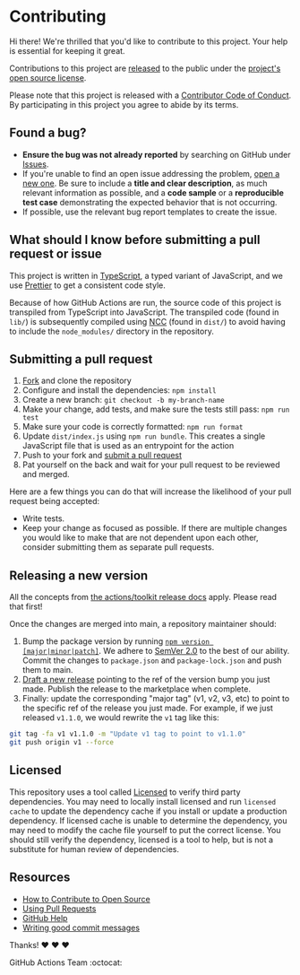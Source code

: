 # Contributing

[fork]: https://github.com/actions/ai-spam-guard/fork
[pr]: https://github.com/actions/ai-spam-guard/compare
[code-of-conduct]: CODE_OF_CONDUCT.md

Hi there! We're thrilled that you'd like to contribute to this project. Your
help is essential for keeping it great.

Contributions to this project are
[released](https://help.github.com/articles/github-terms-of-service/#6-contributions-under-repository-license)
to the public under the [project's open source license](LICENSE).

Please note that this project is released with a [Contributor Code of
Conduct][code-of-conduct]. By participating in this project you agree to abide
by its terms.

## Found a bug?

- **Ensure the bug was not already reported** by searching on GitHub under
  [Issues](https://github.com/actions/ai-spam-guard/issues).
- If you're unable to find an open issue addressing the problem,
  [open a new one](https://github.com/actions/ai-spam-guard/issues/new). Be sure
  to include a **title and clear description**, as much relevant information as
  possible, and a **code sample** or a **reproducible test case** demonstrating
  the expected behavior that is not occurring.
- If possible, use the relevant bug report templates to create the issue.

## What should I know before submitting a pull request or issue

This project is written in [TypeScript](https://www.typescriptlang.org/), a
typed variant of JavaScript, and we use [Prettier](https://prettier.io/) to get
a consistent code style.

Because of how GitHub Actions are run, the source code of this project is
transpiled from TypeScript into JavaScript. The transpiled code (found in
`lib/`) is subsequently compiled using
[NCC](https://github.com/vercel/ncc/blob/master/readme.md) (found in `dist/`) to
avoid having to include the `node_modules/` directory in the repository.

## Submitting a pull request

1. [Fork][fork] and clone the repository
1. Configure and install the dependencies: `npm install`
1. Create a new branch: `git checkout -b my-branch-name`
1. Make your change, add tests, and make sure the tests still pass:
   `npm run test`
1. Make sure your code is correctly formatted: `npm run format`
1. Update `dist/index.js` using `npm run bundle`. This creates a single
   JavaScript file that is used as an entrypoint for the action
1. Push to your fork and [submit a pull request][pr]
1. Pat yourself on the back and wait for your pull request to be reviewed and
   merged.

Here are a few things you can do that will increase the likelihood of your pull
request being accepted:

- Write tests.
- Keep your change as focused as possible. If there are multiple changes you
  would like to make that are not dependent upon each other, consider submitting
  them as separate pull requests.

## Releasing a new version

All the concepts from
[the actions/toolkit release docs](https://github.com/actions/toolkit/blob/main/docs/action-versioning.md)
apply. Please read that first!

Once the changes are merged into main, a repository maintainer should:

1. Bump the package version by running
   [`npm version [major|minor|patch]`](https://docs.npmjs.com/cli/v7/commands/npm-version).
   We adhere to [SemVer 2.0](https://semver.org/spec/v2.0.0.html) to the best of
   our ability. Commit the changes to `package.json` and `package-lock.json` and
   push them to main.
1. [Draft a new release](https://github.com/actions/ai-spam-guard/releases/new)
   pointing to the ref of the version bump you just made. Publish the release to
   the marketplace when complete.
1. Finally: update the corresponding "major tag" (v1, v2, v3, etc) to point to
   the specific ref of the release you just made. For example, if we just
   released `v1.1.0`, we would rewrite the `v1` tag like this:

```bash
git tag -fa v1 v1.1.0 -m "Update v1 tag to point to v1.1.0"
git push origin v1 --force
```

## Licensed

This repository uses a tool called
[Licensed](https://github.com/github/licensed) to verify third party
dependencies. You may need to locally install licensed and run `licensed cache`
to update the dependency cache if you install or update a production dependency.
If licensed cache is unable to determine the dependency, you may need to modify
the cache file yourself to put the correct license. You should still verify the
dependency, licensed is a tool to help, but is not a substitute for human review
of dependencies.

## Resources

- [How to Contribute to Open Source](https://opensource.guide/how-to-contribute/)
- [Using Pull Requests](https://help.github.com/articles/about-pull-requests/)
- [GitHub Help](https://help.github.com)
- [Writing good commit messages](http://tbaggery.com/2008/04/19/a-note-about-git-commit-messages.html)

Thanks! :heart: :heart: :heart:

GitHub Actions Team :octocat:
